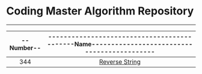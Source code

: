 # Coding Master Algorithm Repository
---

|--Number--|--------------------------------------------Name--------------------------------------------|
|:--------:|:------------------------------------------------------------------------------------------:|
| 344      |[Reverse String](https://leetcode.com/problems/reverse-string/)                             |
